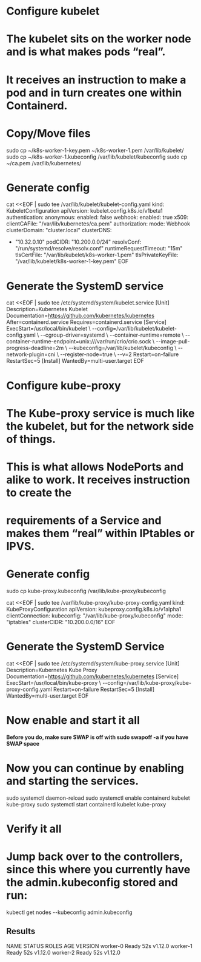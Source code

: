 # Configure kubelet

# The kubelet sits on the worker node and is what makes pods “real”.
# It receives an instruction to make a pod and in turn creates one within Containerd.

# Copy/Move files

sudo cp ~/k8s-worker-1-key.pem ~/k8s-worker-1.pem /var/lib/kubelet/
sudo cp ~/k8s-worker-1.kubeconfig /var/lib/kubelet/kubeconfig
sudo cp ~/ca.pem /var/lib/kubernetes/

# Generate config

cat <<EOF | sudo tee /var/lib/kubelet/kubelet-config.yaml
kind: KubeletConfiguration
apiVersion: kubelet.config.k8s.io/v1beta1
authentication:
  anonymous:
    enabled: false
  webhook:
    enabled: true
  x509:
    clientCAFile: "/var/lib/kubernetes/ca.pem"
authorization:
  mode: Webhook
clusterDomain: "cluster.local"
clusterDNS:
  - "10.32.0.10"
podCIDR: "10.200.0.0/24"
resolvConf: "/run/systemd/resolve/resolv.conf"
runtimeRequestTimeout: "15m"
tlsCertFile: "/var/lib/kubelet/k8s-worker-1.pem"
tlsPrivateKeyFile: "/var/lib/kubelet/k8s-worker-1-key.pem"
EOF

# Generate the SystemD service

cat <<EOF | sudo tee /etc/systemd/system/kubelet.service
[Unit]
Description=Kubernetes Kubelet
Documentation=https://github.com/kubernetes/kubernetes
After=containerd.service
Requires=containerd.service
[Service]
ExecStart=/usr/local/bin/kubelet \\
  --config=/var/lib/kubelet/kubelet-config.yaml \\
  --cgroup-driver=systemd \\
  --container-runtime=remote \\
  --container-runtime-endpoint=unix:///var/run/crio/crio.sock \\
  --image-pull-progress-deadline=2m \\
  --kubeconfig=/var/lib/kubelet/kubeconfig \\
  --network-plugin=cni \\
  --register-node=true \\
  --v=2
Restart=on-failure
RestartSec=5
[Install]
WantedBy=multi-user.target
EOF


# Configure kube-proxy
# The Kube-proxy service is much like the kubelet, but for the network side of things.

# This is what allows NodePorts and alike to work. It receives instruction to create the
# requirements of a Service and makes them “real” within IPtables or IPVS.

# Generate config

sudo cp kube-proxy.kubeconfig /var/lib/kube-proxy/kubeconfig

cat <<EOF | sudo tee /var/lib/kube-proxy/kube-proxy-config.yaml
kind: KubeProxyConfiguration
apiVersion: kubeproxy.config.k8s.io/v1alpha1
clientConnection:
  kubeconfig: "/var/lib/kube-proxy/kubeconfig"
mode: "iptables"
clusterCIDR: "10.200.0.0/16"
EOF

# Generate the SystemD Service

cat <<EOF | sudo tee /etc/systemd/system/kube-proxy.service
[Unit]
Description=Kubernetes Kube Proxy
Documentation=https://github.com/kubernetes/kubernetes
[Service]
ExecStart=/usr/local/bin/kube-proxy \\
  --config=/var/lib/kube-proxy/kube-proxy-config.yaml
Restart=on-failure
RestartSec=5
[Install]
WantedBy=multi-user.target
EOF

# Now enable and start it all
**Before you do, make sure SWAP is off with sudo swapoff -a if you have SWAP space**

# Now you can continue by enabling and starting the services.

sudo systemctl daemon-reload
sudo systemctl enable containerd kubelet kube-proxy
sudo systemctl start containerd kubelet kube-proxy


# Verify it all
# Jump back over to the controllers, since this where you currently have the admin.kubeconfig stored and run:

kubectl get nodes --kubeconfig admin.kubeconfig

## Results
NAME       STATUS   ROLES    AGE   VERSION
worker-0   Ready    <none>   52s   v1.12.0
worker-1   Ready    <none>   52s   v1.12.0
worker-2   Ready    <none>   52s   v1.12.0

